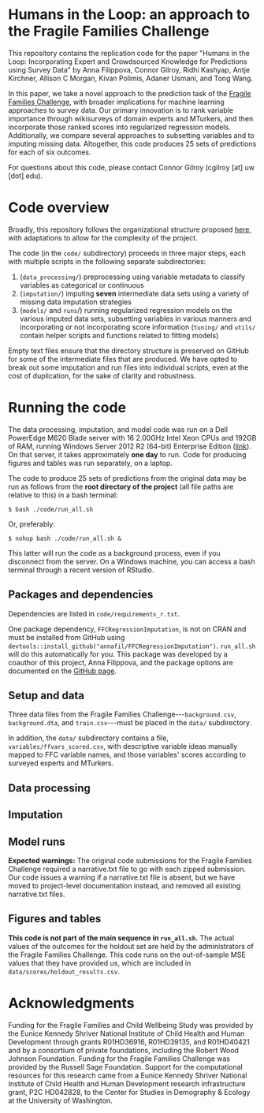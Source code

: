 # Humans in the Loop: an approach to the Fragile Families Challenge

This repository contains the replication code for the paper "Humans in the Loop: Incorporating Expert and Crowdsourced Knowledge for Predictions using Survey Data" by Anna Filippova, Connor Gilroy, Ridhi Kashyap, Antje Kirchner, Allison C Morgan, Kivan Polimis, Adaner Usmani, and Tong Wang.

In this paper, we take a novel approach to the prediction task of the [Fragile Families Challenge](http://www.fragilefamilieschallenge.org/), with broader implications for machine learning approaches to survey data. Our primary innovation is to rank variable importance through wikisurveys of domain experts and MTurkers, and then incorporate those ranked scores into regularized regression models. Additionally, we compare several approaches to subsetting variables and to imputing missing data. Altogether, this code produces 25 sets of predictions for each of six outcomes.

For questions about this code, please contact Connor Gilroy (cgilroy [at] uw [dot] edu).

# Code overview

Broadly, this repository follows the organizational structure proposed [here](http://www.fragilefamilieschallenge.org/computational-reproducibility-and-the-fragile-families-challenge-special-issue/), with adaptations to allow for the complexity of the project.

The code (in the `code/` subdirectory) proceeds in three major steps, each with multiple scripts in the following separate subdirectories:

1) (`data_processing/`) preprocessing using variable metadata to classify variables as categorical or continuous
2) (`imputation/`) imputing **seven** intermediate data sets using a variety of missing data imputation strategies
3) (`models/` and `runs`/) running regularized regression models on the various imputed data sets, subsetting variables in various manners and incorporating or not incorporating score information (`tuning/` and `utils/` contain helper scripts and functions related to fitting models)

Empty text files ensure that the directory structure is preserved on GitHub for some of the intermediate files that are produced. We have opted to break out some imputation and run files into individual scripts, even at the cost of duplication, for the sake of clarity and robustness. 

# Running the code

The data processing, imputation, and model code was run on a Dell PowerEdge M620 Blade server with 16 2.00GHz Intel Xeon CPUs and 192GB of RAM, running Windows Server 2012 R2 (64-bit) Enterprise Edition ([link](https://csde.washington.edu/computing/resources/#Sim_Details)). On that server, it takes approximately **one day** to run. Code for producing figures and tables was run separately, on a laptop.

The code to produce 25 sets of predictions from the original data may be run as follows from the **root directory of the project** (all file paths are relative to this) in a bash terminal:

```
$ bash ./code/run_all.sh
```

Or, preferably:

```
$ nohup bash ./code/run_all.sh &
```

This latter will run the code as a background process, even if you disconnect from the server. On a Windows machine, you can access a bash terminal through a recent version of RStudio.

## Packages and dependencies

Dependencies are listed in `code/requirements_r.txt`.

One package dependency, `FFCRegressionImputation`, is not on CRAN and must be installed from GitHub using `devtools::install_github("annafil/FFCRegressionImputation")`. `run_all.sh` will do this automatically for you. This package was developed by a coauthor of this project, Anna Filippova, and the package options are documented on the [GitHub page](https://github.com/annafil/FFCRegressionImputation).

## Setup and data

Three data files from the Fragile Families Challenge---`background.csv`, `background.dta`, and `train.csv`---must be placed in the `data/` subdirectory.

In addition, the `data/` subdirectory contains a file, `variables/ffvars_scored.csv`, with descriptive variable ideas manually mapped to FFC variable names, and those variables' scores according to surveyed experts and MTurkers.

## Data processing

## Imputation

## Model runs

**Expected warnings:** The original code submissions for the Fragile Families Challenge required a narrative.txt file to go with each zipped submission. Our code issues a warning if a narrative.txt file is absent, but we have moved to project-level documentation instead, and removed all existing narrative.txt files.

## Figures and tables

**This code is not part of the main sequence in `run_all.sh`.** The actual values of the outcomes for the holdout set are held by the administrators of the Fragile Families Challenge. This code runs on the out-of-sample MSE values that they have provided us, which are included in `data/scores/holdout_results.csv`.

# Acknowledgments

Funding for the Fragile Families and Child Wellbeing Study was provided by the Eunice Kennedy Shriver National Institute of Child Health and Human Development through grants R01HD36916, R01HD39135, and R01HD40421 and by a consortium of private foundations, including the Robert Wood Johnson Foundation. Funding for the Fragile Families Challenge was provided by the Russell Sage Foundation. Support for the computational resources for this research came from a Eunice Kennedy Shriver National Institute of Child Health and Human Development research infrastructure grant, P2C HD042828, to the Center for Studies in Demography & Ecology at the University of Washington.
